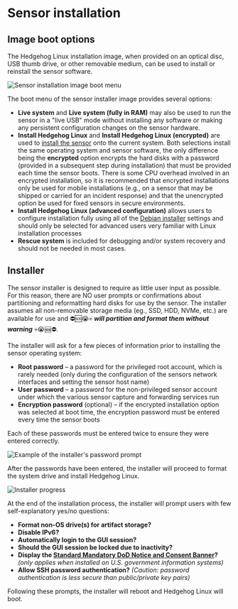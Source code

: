 # <a name="HedgehogInstallation"></a>Sensor installation

## <a name="HedgehogBootOptions"></a>Image boot options

The Hedgehog Linux installation image, when provided on an optical disc, USB thumb drive, or other removable medium, can be used to install or reinstall the sensor software.

![Sensor installation image boot menu](./images/hedgehog/images/boot_options.png)

The boot menu of the sensor installer image provides several options:

* **Live system** and **Live system (fully in RAM)** may also be used to run the sensor in a "live USB" mode without installing any software or making any persistent configuration changes on the sensor hardware.
* **Install Hedgehog Linux** and **Install Hedgehog Linux (encrypted)** are used to [install the sensor](#HedgehogInstaller) onto the current system. Both selections install the same operating system and sensor software, the only difference being the **encrypted** option encrypts the hard disks with a password (provided in a subsequent step during installation) that must be provided each time the sensor boots. There is some CPU overhead involved in an encrypted installation, so it is recommended that encrypted installations only be used for mobile installations (e.g., on a sensor that may be shipped or carried for an incident response) and that the unencrypted option be used for fixed sensors in secure environments.
* **Install Hedgehog Linux (advanced configuration)** allows users to configure installation fully using all of the [Debian installer](https://www.debian.org/releases/stable/amd64/) settings and should only be selected for advanced users very familiar with Linux installation processes
* **Rescue system** is included for debugging and/or system recovery and should not be needed in most cases.

## <a name="HedgehogInstaller"></a>Installer

The sensor installer is designed to require as little user input as possible. For this reason, there are NO user prompts or confirmations about partitioning and reformatting hard disks for use by the sensor. The  installer assumes all non-removable storage media (eg., SSD, HDD, NVMe, etc.) are available for use and ⛔🆘😭💀 ***will partition and format them without warning*** 💀😭🆘⛔.

The installer will ask for a few pieces of information prior to installing the sensor operating system:

* **Root password** – a password for the privileged root account, which is rarely needed (only during the configuration of the sensors network interfaces and setting the sensor host name)
* **User password** – a password for the non-privileged sensor account under which the various sensor capture and forwarding services run
* **Encryption password** (optional) – if the encrypted installation option was selected at boot time, the encryption password must be entered every time the sensor boots

Each of these passwords must be entered twice to ensure they were entered correctly.

![Example of the installer's password prompt](./images/hedgehog/images/users_and_passwords.png)

After the passwords have been entered, the installer will proceed to format the system drive and install Hedgehog Linux.

![Installer progress](./images/hedgehog/images/installer_progress.png)

At the end of the installation process, the installer will prompt users with few self-explanatory yes/no questions:

* **Format non-OS drive(s) for artifact storage?**
* **Disable IPv6?**
* **Automatically login to the GUI session?**
* **Should the GUI session be locked due to inactivity?**
* **Display the [Standard Mandatory DoD Notice and Consent Banner](https://www.stigviewer.com/stig/application_security_and_development/2018-12-24/finding/V-69349)?** *(only applies when installed on U.S. government information systems)*
* **Allow SSH password authentication?** *(Caution: password authentication is less secure than public/private key pairs)*

Following these prompts, the installer will reboot and Hedgehog Linux will boot.